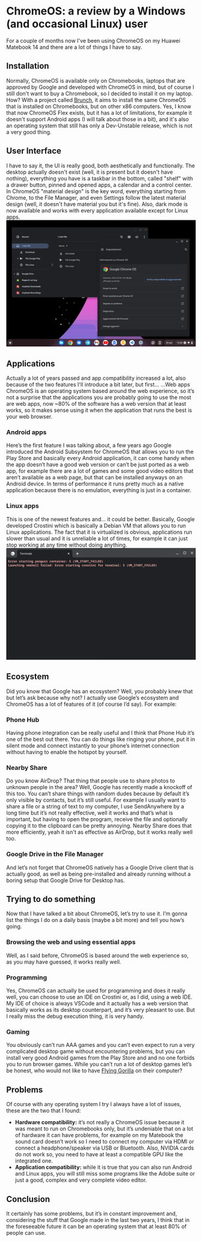 # ChromeOS: a review by a Windows (and occasional Linux) user
For a couple of months now I've been using ChromeOS on my Huawei Matebook 14 and there are a lot of things I have to say.

## Installation
Normally, ChromeOS is available only on Chromebooks, laptops that are approved by Google and developed with ChromeOS in mind, but of course I still don't want to buy a Chromebook, so I decided to install it on my laptop. How? With a project called [Brunch](https://github.com/sebanc/brunch), it aims to install the same ChromeOS that is installed on Chromebooks, but on other x86 computers. Yes, I know that now ChromeOS Flex exists, but it has a lot of limitations, for example it doesn't support Android apps (I will talk about those in a bit), and it's also an operating system that still has only a Dev-Unstable release, which is not a very good thing.

## User Interface
I have to say it, the UI is really good, both aesthetically and functionally. The desktop actually doesn't exist (well, it is present but it doesn't have nothing), everything you have is a taskbar in the bottom, called "shelf" with a drawer button, pinned and opened apps, a calendar and a control center.  
In ChromeOS "material design" is the key word, everything starting from Chrome, to the File Manager, and even Settings follow the latest material design (well, it doesn't have material you but it's fine). Also, dark mode is now available and works with every application available except for Linux apps.
![The ChromeOS desktop with the File Manager and the Settings app opened](user-interface.png)

## Applications
Actually a lot of years passed and app compatibility increased a lot, also because of the two features I'll introduce a bit later, but first…
…Web apps
ChromeOS is an operating system based around the web experience, so it’s not a surprise that the applications you are probably going to use the most are web apps, now ~80% of the software has a web version that at least works, so it makes sense using it when the application that runs the best is your web browser.

### Android apps
Here’s the first feature I was talking about, a few years ago Google introduced the Android Subsystem for ChromeOS that allows you to run the Play Store and basically every Android application, it can come handy when the app doesn’t have a good web version or can’t be just ported as a web app, for example there are a lot of games and some good video editors that aren’t available as a web page, but that can be installed anyways on an Android device. In terms of performance it runs pretty much as a native application because there is no emulation, everything is just in a container.

### Linux apps
This is one of the newest features and… it could be better. Basically, Google developed Crostini which is basically a Debian VM that allows you to run Linux applications. The fact that it is virtualized is obvious, applications run slower than usual and it is unreliable a lot of times, for example it can just stop working at any time without doing anything.
![A Crostini error that prevents it to start](crostini-error.png)

## Ecosystem
Did you know that Google has an ecosystem? Well, you probably knew that but let’s ask because why not? I actually use Google’s ecosystem and ChromeOS has a lot of features of it (of course I’d say). For example:

### Phone Hub
Having phone integration can be really useful and I think that Phone Hub it’s one of the best out there. You can do things like ringing your phone, put it in silent mode and connect instantly to your phone’s internet connection without having to enable the hotspot by yourself.

### Nearby Share
Do you know AirDrop? That thing that people use to share photos to unknown people in the area? Well, Google has recently made a knockoff of this too. You can’t share things with random dudes because by default it’s only visible by contacts, but it’s still useful. For example I usually want to share a file or a string of text to my computer, I use SendAnywhere by a long time but it’s not really effective, well it works and that’s what is important, but having to open the program, receive the file and optionally copying it to the clipboard can be pretty annoying. Nearby Share does that more efficiently, yeah it isn't as effective as AirDrop, but it works really well too.

### Google Drive in the File Manager
And let’s not forget that ChromeOS natively has a Google Drive client that is actually good, as well as being pre-installed and already running without a boring setup that Google Drive for Desktop has.

## Trying to do something
Now that I have talked a bit about ChromeOS, let’s try to use it. I’m gonna list the things I do on a daily basis (maybe a bit more) and tell you how’s going.

### Browsing the web and using essential apps
Well, as I said before, ChromeOS is based around the web experience so, as you may have guessed, it works really well.

### Programming
Yes, ChromeOS can actually be used for programming and does it really well, you can choose to use an IDE on Crostini or, as I did, using a web IDE. My IDE of choice is always VSCode and it actually has a web version that basically works as its desktop counterpart, and it’s very pleasant to use. But I really miss the debug execution thing, it is very handy.

### Gaming
You obviously can’t run AAA games and you can’t even expect to run a very complicated desktop game without encountering problems, but you can install very good Android games from the Play Store and and no one forbids you to run browser games. While you can’t run a lot of desktop games let’s be honest, who would not like to have [Flying Gorilla](https://play.google.com/store/apps/details?id=jp.pinbit.flygorilla) on their computer?

## Problems
Of course with any operating system I try I always have a lot of issues, these are the two that I found:
- **Hardware compatibility:** it’s not really a ChromeOS issue because it was meant to run on Chromebooks only, but it’s undeniable that on a lot of hardware it can have problems, for example on my Matebook the sound card doesn’t work so I need to connect my computer via HDMI or connect a headphone/speaker via USB or Bluetooth. Also, NVIDIA cards do not work so, you need to have at least a compatible GPU like the integrated one.
- **Application compatibility:** while it is true that you can also run Android and Linux apps, you will still miss some programs like the Adobe suite or just a good, complex and very complete video editor.

## Conclusion
It certainly has some problems, but it’s in constant improvement and, considering the stuff that Google made in the last two years, I think that in the foreseeable future it can be an operating system that at least 80% of people can use.
